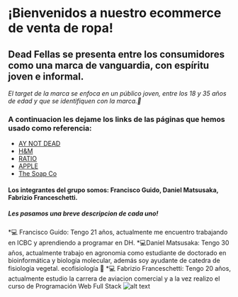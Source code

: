 # ¡Bienvenidos a nuestro ecommerce de venta de ropa!
## Dead Fellas se presenta entre los consumidores como una marca de vanguardia, con espíritu joven e informal. 
*El target de la marca se enfoca en un público joven, entre los 18 y 35 años de edad y que se identifiquen con la marca.🤘*
### A continuacion les dejame los links de las páginas que hemos usado como referencia: 
* [AY NOT DEAD](http:/www.aynotdead.com)
* [H&M](https://www2.hm.com/es_us/hombre/productos/camisetas-con-sin-mangas.html)
* [RATIO](https://ratiocoffee.com/)
* [APPLE](https://www.apple.com/la/)
* [The Soap Co](https://thesoapco.org/)

#### Los integrantes del grupo somos: Francisco Guido, Daniel Matsusaka, Fabrizio Franceschetti.
##### Les pasamos una breve descripcion de cada uno!
*💻 Francisco Guido: Tengo 21 años, actualmente me encuentro trabajando en ICBC y aprendiendo a programar en DH.
*💻Daniel Matsusaka: Tengo 30 años, actualmente trabajo en agronomia como estudiante de doctorado en bioinformática y biología molecular, además soy ayudante de catedra de fisiología vegetal. ecofisiología 🌳
*💻 Fabrizio Franceschetti: Tengo 20 años, actualmente estudio la carrera de aviacion comercial y a la vez realizo el curso de Programación Web Full Stack
![alt text](https://www.digitalhouse.com/ar/logo-DH.png)

